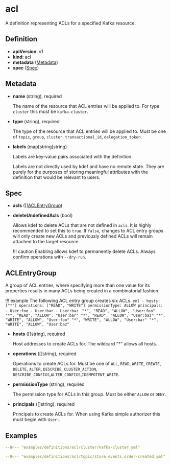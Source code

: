 # acl

A definition representing ACLs for a specified Kafka resource.

## Definition

- **apiVersion**: v1
- **kind**: acl
- **metadata** ([Metadata](#metadata))
- **spec** ([Spec](#spec))

## Metadata

- **name** (string), required

    The name of the resource that ACL entries will be applied to.
    For type `cluster` this must be `kafka-cluster`.

- **type** (string), required

    The type of the resource that ACL entries will be applied to.
    Must be one of `topic`, `group`, `cluster`, `transactional_id`, `delegation_token`.

- **labels** (map[string]string)

    Labels are key-value pairs associated with the definition.

    Labels are not directly used by kdef and have no remote state.
    They are purely for the purposes of storing meaningful attributes with the definition that would be relevant to users.

## Spec

- **acls** ([][ACLEntryGroup](#aclentrygroup))
- **deleteUndefinedAcls** (bool)

    Allows kdef to delete ACLs that are not defined in `acls`. It is highly recommended to set this to `true`. If `false`, changes to ACL entry groups will only create new ACLs and previously defined ACLs will remain attached to the target resource.

    !!! caution
        Enabling allows kdef to permanently delete ACLs. Always confirm operations with `--dry-run`.

## ACLEntryGroup

A group of ACL entries, where specifying more than one value for its properties results in many ACLs being created in a combinatorial fashion.

!!! example
    The following ACL entry group creates six ACLs.
    ```yml
        - hosts: ["*"]
        operations: ["READ", "WRITE"]
        permissionType: ALLOW
        principals:
            - User:foo
            - User:bar
            - User:baz
    ```
    ```
    "*", "READ", "ALLOW", "User:foo"
    "*", "READ", "ALLOW", "User:bar"
    "*", "READ", "ALLOW", "User:baz"
    "*", "WRITE", "ALLOW", "User:foo"
    "*", "WRITE", "ALLOW", "User:bar"
    "*", "WRITE", "ALLOW", "User:baz"
    ```

- **hosts** ([]string), required

    Host addresses to create ACLs for. The wildcard "*" allows all hosts.

- **operations** ([]string), required

    Operations to create ACLs for. Must be one of `ALL`, `READ`, `WRITE`, `CREATE`, `DELETE`, `ALTER`, `DESCRIBE`, `CLUSTER_ACTION`, `DESCRIBE_CONFIGS`,`ALTER_CONFIGS`,`IDEMPOTENT_WRITE`.

- **permissionType** (string), required

    The permission type for ACLs in this group. Must be either `ALLOW` or `DENY`.

- **principals** ([]string), required

    Principals to create ACLs for. When using Kafka simple authorizer this must begin with `User:`.

## Examples

```yml
--8<-- "examples/definitions/acl/cluster/kafka-cluster.yml"
```

```yml
--8<-- "examples/definitions/acl/topic/store.events.order-created.yml"
```
